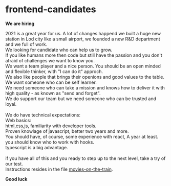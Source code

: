 # frontend-candidates

**We are hiring**

2021 is a great year for us. A lot of changes happend we built a huge new station in Lod city like a small airport, we founded a new R&D department and we full of work.<br />
We looking for candidate who can help us to grow.<br />
If you like humans more then code but still have the passion and you don't afraid of challenges we want to know you.<br />
We want a team player and a nice person. You should be an open minded and flexible thinker, with "I can do it" approch.<br />
We also like people that brings their openions and good values to the table. We want someone who can be self learner.<br />
We need someone who can take a mission and knows how to deliver it with high quality - as known as "send and forget".<br />
We do support our team but we need someone who can be trusted and loyal.<br />
<br />
We do have technical expectations:<br />
Web basics:<br />
html,css,js, familiarity with developer tools.<br />
Proven knowlage of javascript, better two years and more.<br />
You should have, of course, some experience with react, A year at least. you should know who to work with hooks.<br />
typescript is a big advantage.<br />
<br />
if you have all of this and you ready to step up to the next level, take a try of our test.<br />
Instructions resides in the file [movies-on-the-train](https://github.com/rail-il/frontend-candidates/blob/master/movies-on-the-train).

**Good luck**
